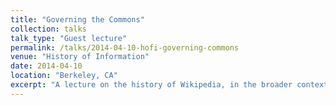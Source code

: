 ```yaml
---
title: "Governing the Commons"
collection: talks
talk_type: "Guest lecture"
permalink: /talks/2014-04-10-hofi-governing-commons
venue: "History of Information"
date: 2014-04-10
location: "Berkeley, CA"
excerpt: "A lecture on the history of Wikipedia, in the broader context of the history of reference works."
---
```

